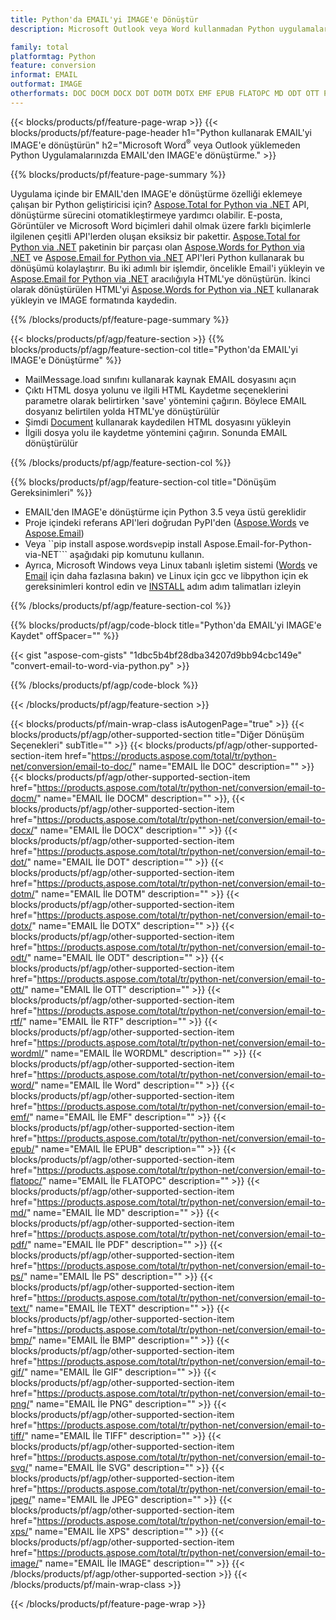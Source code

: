 ```yaml
---
title: Python'da EMAIL'yi IMAGE'e Dönüştür
description: Microsoft Outlook veya Word kullanmadan Python uygulamalarınızda EMAIL'yi IMAGE'e kaydedin 

family: total
platformtag: Python
feature: conversion
informat: EMAIL
outformat: IMAGE
otherformats: DOC DOCM DOCX DOT DOTM DOTX EMF EPUB FLATOPC MD ODT OTT PCL PDF PS RTF TEXT WORD WORDML BMP GIF IMAGE JPEG TIFF PNG SVG XPS
---
```

{{< blocks/products/pf/feature-page-wrap >}}
{{< blocks/products/pf/feature-page-header h1="Python kullanarak EMAIL'yi IMAGE'e dönüştürün" h2="Microsoft Word<sup>&reg;</sup> veya Outlook yüklemeden Python Uygulamalarınızda EMAIL'den IMAGE'e dönüştürme." >}}

{{% blocks/products/pf/feature-page-summary %}}

Uygulama içinde bir EMAIL'den IMAGE'e dönüştürme özelliği eklemeye çalışan bir Python geliştiricisi için? [Aspose.Total for Python via .NET](https://products.aspose.com/total/python-net/) API, dönüştürme sürecini otomatikleştirmeye yardımcı olabilir. E-posta, Görüntüler ve Microsoft Word biçimleri dahil olmak üzere farklı biçimlerle ilgilenen çeşitli API'lerden oluşan eksiksiz bir pakettir. [Aspose.Total for Python via .NET](https://products.aspose.com/total/python-net/) paketinin bir parçası olan [Aspose.Words for Python via .NET](https://products.aspose.com/words/python-net/) ve [Aspose.Email for Python via .NET](https://products.aspose.com/email/python-net/) API'leri Python kullanarak bu dönüşümü kolaylaştırır. Bu iki adımlı bir işlemdir, öncelikle Email'i yükleyin ve [Aspose.Email for Python via .NET](https://products.aspose.com/email/python-net/) aracılığıyla HTML'ye dönüştürün. İkinci olarak dönüştürülen HTML'yi [Aspose.Words for Python via .NET](https://products.aspose.com/words/python-net/) kullanarak yükleyin ve IMAGE formatında kaydedin.

{{% /blocks/products/pf/feature-page-summary %}}

{{< blocks/products/pf/agp/feature-section >}}
{{% blocks/products/pf/agp/feature-section-col title="Python'da EMAIL'yi IMAGE'e Dönüştürme" %}}

- MailMessage.load sınıfını kullanarak kaynak EMAIL dosyasını açın
- Çıktı HTML dosya yolunu ve ilgili HTML Kaydetme seçeneklerini parametre olarak belirtirken 'save' yöntemini çağırın. Böylece EMAIL dosyanız belirtilen yolda HTML'ye dönüştürülür
- Şimdi [Document](https://reference.aspose.com/words/python-net/aspose.words/document/) kullanarak kaydedilen HTML dosyasını yükleyin
- İlgili dosya yolu ile kaydetme yöntemini çağırın. Sonunda EMAIL dönüştürülür

{{% /blocks/products/pf/agp/feature-section-col %}}

{{% blocks/products/pf/agp/feature-section-col title="Dönüşüm Gereksinimleri" %}}

- EMAIL'den IMAGE'e dönüştürme için Python 3.5 veya üstü gereklidir
- Proje içindeki referans API'leri doğrudan PyPI'den ([Aspose.Words](https://pypi.org/project/aspose-words/) ve [Aspose.Email](https://pypi.org/project/Aspose.Email-for-Python-via-NET/))
- Veya ``pip install aspose.words``` ve ```pip install Aspose.Email-for-Python-via-NET``` aşağıdaki pip komutunu kullanın. 
- Ayrıca, Microsoft Windows veya Linux tabanlı işletim sistemi ([Words](https://docs.aspose.com/words/python-net/system-requirements/) ve [Email](https://docs.aspose.com/email/python-net/system-requirements/) için daha fazlasına bakın) ve Linux için gcc ve libpython için ek gereksinimleri kontrol edin ve [INSTALL](https://docs.aspose.com/words/python-net/installation/) adım adım talimatları izleyin
 

{{% /blocks/products/pf/agp/feature-section-col %}}

{{% blocks/products/pf/agp/code-block title="Python'da EMAIL'yi IMAGE'e Kaydet" offSpacer="" %}}

{{< gist "aspose-com-gists" "1dbc5b4bf28dba34207d9bb94cbc149e" "convert-email-to-word-via-python.py" >}}

{{% /blocks/products/pf/agp/code-block %}}

{{< /blocks/products/pf/agp/feature-section >}}

{{< blocks/products/pf/main-wrap-class isAutogenPage="true" >}}
{{< blocks/products/pf/agp/other-supported-section title="Diğer Dönüşüm Seçenekleri" subTitle="" >}}
{{< blocks/products/pf/agp/other-supported-section-item href="https://products.aspose.com/total/tr/python-net/conversion/email-to-doc/" name="EMAIL İle DOC" description="" >}}
{{< blocks/products/pf/agp/other-supported-section-item href="https://products.aspose.com/total/tr/python-net/conversion/email-to-docm/" name="EMAIL İle DOCM" description="" >}},
{{< blocks/products/pf/agp/other-supported-section-item href="https://products.aspose.com/total/tr/python-net/conversion/email-to-docx/" name="EMAIL İle DOCX" description="" >}}
{{< blocks/products/pf/agp/other-supported-section-item href="https://products.aspose.com/total/tr/python-net/conversion/email-to-dot/" name="EMAIL İle DOT" description="" >}}
{{< blocks/products/pf/agp/other-supported-section-item href="https://products.aspose.com/total/tr/python-net/conversion/email-to-dotm/" name="EMAIL İle DOTM" description="" >}}
{{< blocks/products/pf/agp/other-supported-section-item href="https://products.aspose.com/total/tr/python-net/conversion/email-to-dotx/" name="EMAIL İle DOTX" description="" >}}
{{< blocks/products/pf/agp/other-supported-section-item href="https://products.aspose.com/total/tr/python-net/conversion/email-to-odt/" name="EMAIL İle ODT" description="" >}}
{{< blocks/products/pf/agp/other-supported-section-item href="https://products.aspose.com/total/tr/python-net/conversion/email-to-ott/" name="EMAIL İle OTT" description="" >}}
{{< blocks/products/pf/agp/other-supported-section-item href="https://products.aspose.com/total/tr/python-net/conversion/email-to-rtf/" name="EMAIL İle RTF" description="" >}}
{{< blocks/products/pf/agp/other-supported-section-item href="https://products.aspose.com/total/tr/python-net/conversion/email-to-wordml/" name="EMAIL İle WORDML" description="" >}}
{{< blocks/products/pf/agp/other-supported-section-item href="https://products.aspose.com/total/tr/python-net/conversion/email-to-word/" name="EMAIL İle Word" description="" >}}
{{< blocks/products/pf/agp/other-supported-section-item href="https://products.aspose.com/total/tr/python-net/conversion/email-to-emf/" name="EMAIL İle EMF" description="" >}}
{{< blocks/products/pf/agp/other-supported-section-item href="https://products.aspose.com/total/tr/python-net/conversion/email-to-epub/" name="EMAIL İle EPUB" description="" >}}
{{< blocks/products/pf/agp/other-supported-section-item href="https://products.aspose.com/total/tr/python-net/conversion/email-to-flatopc/" name="EMAIL İle FLATOPC" description="" >}}
{{< blocks/products/pf/agp/other-supported-section-item href="https://products.aspose.com/total/tr/python-net/conversion/email-to-md/" name="EMAIL İle MD" description="" >}}
{{< blocks/products/pf/agp/other-supported-section-item href="https://products.aspose.com/total/tr/python-net/conversion/email-to-pdf/" name="EMAIL İle PDF" description="" >}}
{{< blocks/products/pf/agp/other-supported-section-item href="https://products.aspose.com/total/tr/python-net/conversion/email-to-ps/" name="EMAIL İle PS" description="" >}}
{{< blocks/products/pf/agp/other-supported-section-item href="https://products.aspose.com/total/tr/python-net/conversion/email-to-text/" name="EMAIL İle TEXT" description="" >}}
{{< blocks/products/pf/agp/other-supported-section-item href="https://products.aspose.com/total/tr/python-net/conversion/email-to-bmp/" name="EMAIL İle BMP" description="" >}}
{{< blocks/products/pf/agp/other-supported-section-item href="https://products.aspose.com/total/tr/python-net/conversion/email-to-gif/" name="EMAIL İle GIF" description="" >}}
{{< blocks/products/pf/agp/other-supported-section-item href="https://products.aspose.com/total/tr/python-net/conversion/email-to-png/" name="EMAIL İle PNG" description="" >}}
{{< blocks/products/pf/agp/other-supported-section-item href="https://products.aspose.com/total/tr/python-net/conversion/email-to-tiff/" name="EMAIL İle TIFF" description="" >}}
{{< blocks/products/pf/agp/other-supported-section-item href="https://products.aspose.com/total/tr/python-net/conversion/email-to-svg/" name="EMAIL İle SVG" description="" >}}
{{< blocks/products/pf/agp/other-supported-section-item href="https://products.aspose.com/total/tr/python-net/conversion/email-to-jpeg/" name="EMAIL İle JPEG" description="" >}}
{{< blocks/products/pf/agp/other-supported-section-item href="https://products.aspose.com/total/tr/python-net/conversion/email-to-xps/" name="EMAIL İle XPS" description="" >}}
{{< blocks/products/pf/agp/other-supported-section-item href="https://products.aspose.com/total/tr/python-net/conversion/email-to-image/" name="EMAIL İle IMAGE" description="" >}}
{{< /blocks/products/pf/agp/other-supported-section >}}
{{< /blocks/products/pf/main-wrap-class >}}

{{< /blocks/products/pf/feature-page-wrap >}}